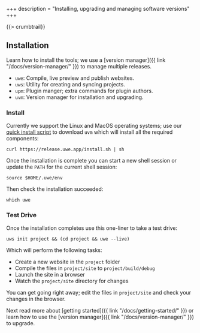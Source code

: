 +++
description = "Installing, upgrading and managing software versions"
+++

{{> crumbtrail}}

## Installation

Learn how to install the tools; we use a [version manager]({{ link "/docs/version-manager/" }}) to manage multiple releases.

* `uwe`: Compile, live preview and publish websites.
* `uws`: Utility for creating and syncing projects.
* `upm`: Plugin manger; extra commands for plugin authors.
* `uvm`: Version manager for installation and upgrading.

### Install

Currently we support the Linux and MacOS operating systems; use our [quick install script](https://release.uwe.app/install.sh) to download `uvm` which will install all the required components:

```text
curl https://release.uwe.app/install.sh | sh
```

Once the installation is complete you can start a new shell session or update the `PATH` for the current shell session:

```text
source $HOME/.uwe/env
```

Then check the installation succeeded:

```text
which uwe
```

### Test Drive

Once the installation completes use this one-liner to take a test drive:

```text
uws init project && (cd project && uwe --live)
```

Which will perform the following tasks:

* Create a new website in the `project` folder
* Compile the files in `project/site` to `project/build/debug`
* Launch the site in a browser
* Watch the `project/site` directory for changes
    
You can get going right away; edit the files in `project/site` and check your changes in the browser.

Next read more about [getting started]({{ link "/docs/getting-started/" }}) or learn how to use the [version manager]({{ link "/docs/version-manager/" }}) to upgrade.

